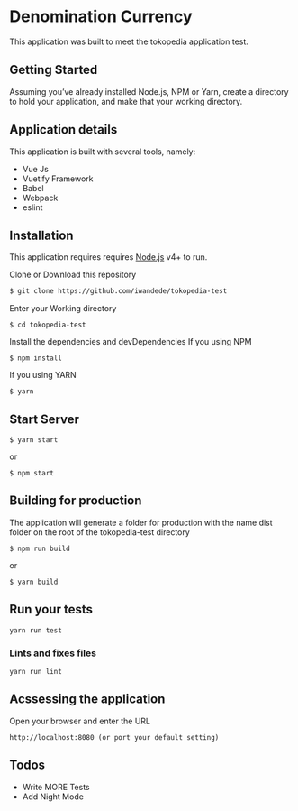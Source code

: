 # Denomination Currency
This application was built to meet the tokopedia application test.

## Getting Started
Assuming you’ve already installed Node.js, NPM or Yarn, create a directory to hold your application, and make that your working directory.

## Application details
This application is built with several tools, namely:
- Vue Js
- Vuetify Framework
- Babel
- Webpack
- eslint
## Installation
This application requires requires [Node.js](https://nodejs.org/) v4+ to run.

Clone or Download this repository
```sh
$ git clone https://github.com/iwandede/tokopedia-test
```

Enter your Working directory
```
$ cd tokopedia-test
```

Install the dependencies and devDependencies
If you using NPM
```
$ npm install
```

If you using YARN
```
$ yarn
```
## Start Server
```
$ yarn start
```
or
```
$ npm start
```
## Building for production

The application will generate a folder for production with the name dist folder on the root of the tokopedia-test directory
```
$ npm run build
```
or
```
$ yarn build
```
## Run your tests
```
yarn run test
```
### Lints and fixes files
```
yarn run lint
```
## Acssessing the application
Open your browser and enter the URL
```
http://localhost:8080 (or port your default setting)
```
## Todos
 - Write MORE Tests
 - Add Night Mode
